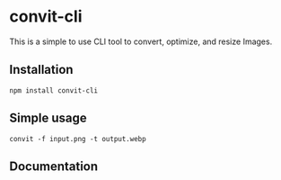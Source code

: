# convit-cli
This is a simple to use CLI tool to convert, optimize, and resize Images.

## Installation
```
npm install convit-cli
```

## Simple usage
```
convit -f input.png -t output.webp
```

## Documentation

